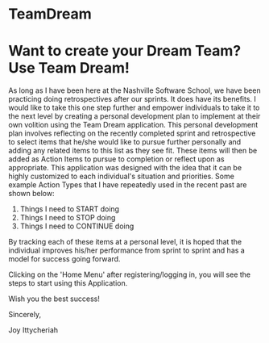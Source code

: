 # TeamDream

# Want to create your Dream Team?  Use Team Dream!

As long as I have been here at the Nashville Software School, we have been practicing doing retrospectives after our sprints.  It does have its benefits.  I would like to take this one step further and empower individuals to take it to the next level by creating a personal development plan to implement at their own volition using the Team Dream application.  This personal development plan involves reflecting on the recently completed sprint and retrospective to select items that he/she would like to pursue further personally and adding any related items to this list as they see fit.  These items will then be added as Action Items to pursue to completion or reflect upon as appropriate.  This application was designed with the idea that it can be highly customized to each individual's situation and priorities.  Some example Action Types that I have repeatedly used in the recent past are shown below:

1.  Things I need to START doing
2.  Things I need to STOP doing
3.  Things I need to CONTINUE doing

By tracking each of these items at a personal level, it is hoped that the individual improves his/her performance from sprint to sprint and has a model for success going forward.

Clicking on the 'Home Menu' after registering/logging in, you will see the steps to start using this Application.

Wish you the best success!

Sincerely,

Joy Ittycheriah